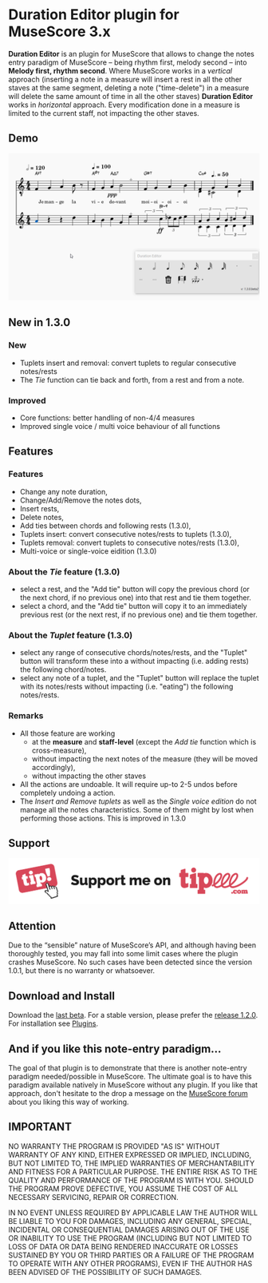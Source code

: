 
# Duration Editor plugin for MuseScore 3.x
**Duration Editor** is an plugin for MuseScore that allows to change the notes entry paradigm of MuseScore – being rhythm first, melody second – into **Melody first, rhythm second**. 
Where MuseScore works in a *vertical* approach (inserting a note in a measure will insert a rest in all the other staves at the same segment, deleting a note ("time-delete") in a measure will delete the same amount of time in all the other staves) **Duration Editor** works in *horizontal* approach. Every modification done in a measure is limited to the current staff, not impacting the other staves.

## Demo ##
![Duration Editor in action](/demo/demo.gif)



## New in 1.3.0
### New
* Tuplets insert and removal:  convert tuplets to regular consecutive notes/rests
* The _Tie_ function can tie back and forth, from a rest and from a note.

### Improved
* Core functions: better handling of non-4/4 measures
* Improved single voice / multi voice behaviour of all functions


## Features ##

### Features ###
* Change any note duration, 
* Change/Add/Remove the notes dots,
* Insert rests,
* Delete notes, 
* Add ties between chords and following rests (1.3.0), 
* Tuplets insert: convert consecutive notes/rests to tuplets (1.3.0),
* Tuplets removal: convert tuplets to consecutive notes/rests (1.3.0),
* Multi-voice or single-voice eidition (1.3.0)

### About the _Tie_ feature (1.3.0)
* select a rest, and the "Add tie" button will copy the previous chord (or the next chord, if no previous one) into that rest and tie them together.
* select a chord, and the "Add tie" button will copy it to an immediately previous rest (or the next rest, if no previous one) and tie them together.

### About the _Tuplet_ feature (1.3.0)
* select any range of consecutive chords/notes/rests, and the "Tuplet" button will transform these into a without impacting (i.e. adding rests) the following chord/notes.
* select any note of a tuplet, and the "Tuplet" button will replace the tuplet with its notes/rests without impacting (i.e. "eating") the following notes/rests.

### Remarks ###
* All those feature are working 
	* at the **measure** and **staff-level** (except the _Add tie_ function which is cross-measure), 
	* without impacting the next notes of the measure (they will be moved accordingly), 
	* without impacting the other staves
* All the actions are undoable. It will require up-to 2-5 undos before completely undoing a action.
* The _Insert and Remove tuplets_ as well as the _Single voice edition_ do not manage all the notes characteristics. Some of them might by lost when performing those actions. This is improved in 1.3.0

## Support ##
[![Support on Tipeee](/support/Button-Tipeee.png)](https://fr.tipeee.com/parkingb)


## Attention ##
Due to the “sensible” nature of MuseScore’s API, and although having been thoroughly tested, you may fall into some limit cases where the plugin crashes MuseScore. No such cases have been detected since the version 1.0.1, but there is no warranty or whatsoever.

## Download and Install ##
Download the [last beta](https://github.com/lgvr123/musescore-elementanalyser/releases "1.3.0 beta2").
For a stable version, please prefer the [release 1.2.0](https://github.com/lgvr123/musescore-durationeditor/releases/tag/1.2.0 "release 1.2.0").
For installation see [Plugins](https://musescore.org/en/handbook/3/plugins "handbook").

## And if you like this note-entry paradigm... ##
The goal of that plugin is to demonstrate that there is another note-entry paradigm needed/possible in MuseScore.
The ultimate goal is to have this paradigm available natively in MuseScore without any plugin.
If you like that approach, don't hesitate to the drop a message on the [MuseScore forum](https://musescore.org/en/node/321244) about you liking this way of working. 


## IMPORTANT
NO WARRANTY THE PROGRAM IS PROVIDED "AS IS" WITHOUT WARRANTY OF ANY KIND, EITHER EXPRESSED OR IMPLIED, INCLUDING, BUT NOT LIMITED TO, THE IMPLIED WARRANTIES OF MERCHANTABILITY AND FITNESS FOR A PARTICULAR PURPOSE. THE ENTIRE RISK AS TO THE QUALITY AND PERFORMANCE OF THE PROGRAM IS WITH YOU. SHOULD THE PROGRAM PROVE DEFECTIVE, YOU ASSUME THE COST OF ALL NECESSARY SERVICING, REPAIR OR CORRECTION.

IN NO EVENT UNLESS REQUIRED BY APPLICABLE LAW THE AUTHOR WILL BE LIABLE TO YOU FOR DAMAGES, INCLUDING ANY GENERAL, SPECIAL, INCIDENTAL OR CONSEQUENTIAL DAMAGES ARISING OUT OF THE USE OR INABILITY TO USE THE PROGRAM (INCLUDING BUT NOT LIMITED TO LOSS OF DATA OR DATA BEING RENDERED INACCURATE OR LOSSES SUSTAINED BY YOU OR THIRD PARTIES OR A FAILURE OF THE PROGRAM TO OPERATE WITH ANY OTHER PROGRAMS), EVEN IF THE AUTHOR HAS BEEN ADVISED OF THE POSSIBILITY OF SUCH DAMAGES.


